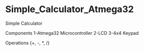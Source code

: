 # Simple_Calculator_Atmega32
Simple Calculator 

Components
1-Atmega32 Microcontroller
2-LCD
3-4x4 Keypad

Operations 
{+, -, *, /} 
